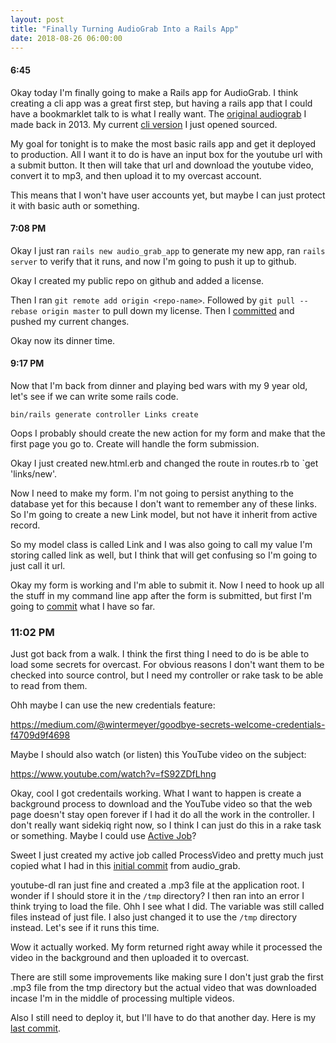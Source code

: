 ```yaml
---
layout: post
title: "Finally Turning AudioGrab Into a Rails App"
date: 2018-08-26 06:00:00
---
```


#### 6:45

Okay today I'm finally going to make a Rails app for AudioGrab. I think creating
a cli app was a great first step, but having a rails app that I could have a
bookmarklet talk to is what I really want. The [original audiograb][orig] I made
back in 2013. My current [cli version][curr] I just opened sourced.

My goal for tonight is to make the most basic rails app and get it deployed to
production. All I want it to do is have an input box for the youtube url with a
submit button. It then will take that url and download the youtube video,
convert it to mp3, and then upload it to my overcast account.

This means that I won't have user accounts yet, but maybe I can just protect it
with basic auth or something.

#### 7:08 PM

Okay I just ran `rails new audio_grab_app` to generate my new app, ran `rails
server` to verify that it runs, and now I'm going to push it up to github.

Okay I created my public repo on github and added a license.

Then I ran `git remote add origin <repo-name>`. Followed by `git pull --rebase
origin master` to pull down my license. Then I [committed][commit1] and pushed my current
changes.

Okay now its dinner time.

#### 9:17 PM

Now that I'm back from dinner and playing bed wars with my 9 year old, let's see
if we can write some rails code.

`bin/rails generate controller Links create`

Oops I probably should create the new action for my form and make that the first
page you go to. Create will handle the form submission.

Okay I just created new.html.erb and changed the route in routes.rb to `get
'links/new'.

Now I need to make my form. I'm not going to persist anything to the database
yet for this because I don't want to remember any of these links. So I'm going
to create a new Link model, but not have it inherit from active record.

So my model class is called Link and I was also going to call my value I'm
storing called link as well, but I think that will get confusing so I'm going to
just call it url.

Okay my form is working and I'm able to submit it. Now I need to hook up all the
stuff in my command line app after the form is submitted, but first I'm going to
[commit][commit2] what I have so far.

### 11:02 PM

Just got back from a walk. I think the first thing I need to do is be able to
load some secrets for overcast. For obvious reasons I don't want them to be
checked into source control, but I need my controller or rake task to be able to
read from them.

Ohh maybe I can use the new credentials feature:

https://medium.com/@wintermeyer/goodbye-secrets-welcome-credentials-f4709d9f4698

Maybe I should also watch (or listen) this YouTube video on the subject:

https://www.youtube.com/watch?v=fS92ZDfLhng

Okay, cool I got credentails working. What I want to happen is create a
background process to download and the YouTube video so that the web page
doesn't stay open forever if I had it do all the work in the controller. I don't
really want sidekiq right now, so I think I can just do this in a rake task or
something. Maybe I could use [Active Job][aj]?

Sweet I just created my active job called ProcessVideo and pretty much just
copied what I had in this [initial commit][ic] from audio_grab.

youtube-dl ran just fine and created a .mp3 file at the application root. I
wonder if I should store it in the `/tmp` directory? I then ran into an error I
think trying to load the file. Ohh I see what I did. The variable was still
called files instead of just file. I also just changed it to use the `/tmp`
directory instead. Let's see if it runs this time.

Wow it actually worked. My form returned right away while it processed the video
in the background and then uploaded it to overcast.

There are still some improvements like making sure I don't just grab the first
.mp3 file from the tmp directory but the actual video that was downloaded incase
I'm in the middle of processing multiple videos.

Also I still need to deploy it, but I'll have to do that another day. Here is my
[last commit][lc].

[orig]: https://github.com/oblakeerickson/audiograb
[curr]: https://github.com/oblakeerickson/audio_grab
[commit1]: https://github.com/oblakeerickson/audio_grab_app/commit/a2800d55de4a144266fa7ca98d00e547527bb9b0
[commit2]: https://github.com/oblakeerickson/audio_grab_app/commit/14b17f804f68732bd9544c358766508e8abf68e7
[aj]: https://edgeguides.rubyonrails.org/active_job_basics.html
[ic]: https://github.com/oblakeerickson/audio_grab/commit/cbf6f344ce606b73f2d2c615bc803382216b3110
[lc]: https://github.com/oblakeerickson/audio_grab_app/commit/06cfa9052277725a94614e4b2310e5fc0102380c
